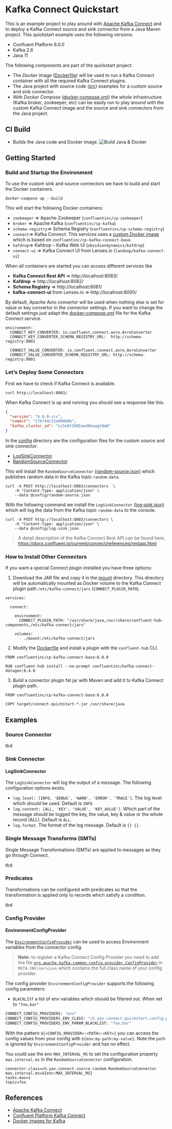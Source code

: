 # Kafka Connect Quickstart
This is an example project to play around with [Apache Kafka Connect](https://kafka.apache.org/documentation/#connect) 
and to deploy a Kafka Connect source and sink connector from a Java Maven project. This quickstart example uses the following 
versions:
- Confluent Platform 6.0.0 
- Kafka 2.6
- Java 11

The following components are part of the quickstart project:
- The *Docker* image ([Dockerfile](Dockerfile)) will be used to run a Kafka Connect container 
with all the required Kafka Connect plugins.
- The Java project with source code ([src](src)) examples for a custom source and sink connector.
- With *Docker Compose* ([docker-compose.yml](docker-compose.yml)) the whole infrastructure 
(Kafka broker, zookeeper, etc) can be easily run to play around with the custom Kafka Connect image
and the source and sink connectors from the Java project.

## CI Build
- Builds the Java code and Docker image. ![Build Java & Docker](https://github.com/rueedlinger/kafka-connect-quickstart/workflows/Build%20Java%20&%20Docker/badge.svg)

## Getting Started
### Build and Startup the Environment
To use the custom sink and source connectors we have to build and start the Docker containers. 

```
docker-compose up --build
```

This will start the following Docker containers:
- `zookeeper` => Apache Zookeeper (`confluentinc/cp-zookeeper`)
- `broker` => Apache Kafka (`confluentinc/cp-kafka`)
- `schema-registry`=> Schema Registry (`confluentinc/cp-schema-registry`)
- `connect`=> Kafka Connect. This services uses a [custom Docker image](Dockerfile) which is based on `confluentinc/cp-kafka-connect-base`.
- `kafdrop`=> Kafdrop – Kafka Web UI  (`obsidiandynamics/kafdrop`)
- `connect-ui` => Kafka Connect UI from Lenses.io (`landoop/kafka-connect-ui`)

When all containers are started you can access different services like 
- **Kafka Connect Rest API** => http://localhost:8083/
- **Kafdrop** => http://localhost:8082/
- **Schema Registry** => http://localhost:8081/
- **kafka-connect-ui** from Lenses.io  => http://localhost:8000/


By default, Apache Avro convertor will be used when nothing else is set for value or key convertor in the connector settings. 
If you want to change the default settings just adapt the [docker-compose.yml](docker-compose.yml ) file for the Kafka Connect service.

```
environment:
  CONNECT_KEY_CONVERTER: io.confluent.connect.avro.AvroConverter
  CONNECT_KEY_CONVERTER_SCHEMA_REGISTRY_URL:  http://schema-registry:8081

  CONNECT_VALUE_CONVERTER: io.confluent.connect.avro.AvroConverter
  CONNECT_VALUE_CONVERTER_SCHEMA_REGISTRY_URL: http://schema-registry:8081
```


### Let’s Deploy Some Connectors
First we have to check if Kafka Connect is available.
```
curl http://localhost:8083/
```

When Kafka Connect is up and running you should see a response like this.

```json
{
  "version": "6.0.0-ccs",
  "commit": "17b744c31e00868b",
  "kafka_cluster_id": "nj5o6tIHQIawd0muagtQmQ"
}
```


In the [config](config) directory are the configuration files for the custom source and sink connector. 
- [LogSinkConnector](src/main/java/ch/yax/connect/quickstart/sink)
- [RandomSourceConnector](src/main/java/ch/yax/connect/quickstart/source)


This will install the `RandomSourceConnector` [(random-source.json)](config/random-source.json) 
which publishes random data in the Kafka topic `random-data`.

```
curl -X POST http://localhost:8083/connectors  \
    -H "Content-Type: application/json" \
    --data @config/random-source.json
```


With the following command we install the `LogSinkConnector` [(log-sink.json)](config/log-sink.json) 
which will log the data from the Kafka topic `random-data` to the console.

```
curl -X POST http://localhost:8083/connectors \
    -H "Content-Type: application/json" \
    --data @config/log-sink.json
```

> A detail description of the Kafka Connect Rest API can be found here, https://docs.confluent.io/current/connect/references/restapi.html


### How to Install Other Connectors

If you want a special Connect plugin installed you have three options:

1. Download the JAR file and copy it in the [mount](mount) directory. This directory will be 
automatically mounted as Docker volume to the Kafka Connect plugin path `/etc/kafka-connect/jars` 
(`CONNECT_PLUGIN_PATH`).

```
services:
  
  connect:
   
    environment:
      CONNECT_PLUGIN_PATH: "/usr/share/java,/usr/share/confluent-hub-components,/etc/kafka-connect/jars"
    
    volumes:
      - ./mount:/etc/kafka-connect/jars

```


2. Modify the [Dockerfile](Dockerfile) and install a plugin with the `confluent-hub` CLI.

```
FROM confluentinc/cp-kafka-connect-base:6.0.0

RUN confluent-hub install --no-prompt confluentinc/kafka-connect-datagen:0.4.0
```
> 

3. Build a connector plugin fat jar with Maven and add it to Kafka Connect plugin path.
```
FROM confluentinc/cp-kafka-connect-base:6.0.0

COPY target/connect-quickstart-*.jar /usr/share/java
```

## Examples

### Source Connector
tbd

### Sink Connector
#### LogSinkConnector
The `LogSinkConnector` will log the output of a message. The following configuration options exists.
- `log.level: [INFO, 'DEBUG', 'WARN', 'ERROR', 'TRACE']`. The log level which should be used. Default is `INFO`.
- `log.content: [ALL, 'KEY', 'VALUE', 'KEY_AVLUE']`. Which part of the message should be logged the key, the value, key & value or the 
whole record (ALL). Default is `ALL`.
- `log.format`. The format of the log message. Default is `{} {}`. 

### Single Message Transforms (SMTs)
Single Message Transformations (SMTs) are applied to messages as they go through Connect.

tbd

### Predicates
Transformations can be configured with predicates so that the transformation is applied only to records which satisfy a condition.

tbd


### Config Provider

#### EnvironmentConfigProvider
The [`EnvironmentConfigProvider`](src/main/java/ch/yax/connect/quickstart/config/provider/EnvironmentConfigProvider.java) can be used to access Environment variables from the connector config.

> **Note:** to register a Kafka Connect Config Provider you need to add the file [`org.apache.kafka.common.config.provider.ConfigProvider`](src/main/resources/META-INF/services)
in `META-INF/services` which contains the full class name of your config provider. 

The config provider `EnvironmentConfigProvider` supports the following config parameters:
- `BLACKLIST` a list of env variables which should be filtered out. When set to `"foo,bar"` 


```bash
CONNECT_CONFIG_PROVIDERS: "env"
CONNECT_CONFIG_PROVIDERS_ENV_CLASS: "ch.yax.connect.quickstart.config.provider.EnvironmentConfigProvider"
CONNECT_CONFIG_PROVIDERS_ENV_PARAM_BLACKLIST: "foo,bar"
```

With the pattern `${<CONFIG_RROVIDER>:<PATH>:<KEY>}` you can access the config values from your
config with `${env:my-path:my-value}`. Note the `path` is ignored by `EnvironmentConfigProvider` and has no effect. 

You could use the env `MAX_INTERVAL_MS` to set the configuration property `max.interval.ms` in the `RandomSourceConnector`
configuration.

```properties
connector.class=ch.yax.connect.source.random.RandomSourceConnector
max.interval.ms=${env:MAX_INTERVAL_MS}
tasks.max=1
topic=foo
```







## References

- [Apache Kafka Connect](https://kafka.apache.org/documentation/#connect)
- [Confluent Platform Kafka Connect](https://docs.confluent.io/current/connect/index.html)
- [Docker images for Kafka](https://github.com/confluentinc/kafka-images)
